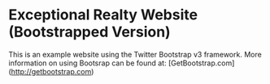 # Exceptional Realty Website (Bootstrapped Version)

This is an example website using the Twitter Bootstrap v3 framework. 
More information on using Bootsrap can be found at:
[GetBootstrap.com] (http://getbootstrap.com)